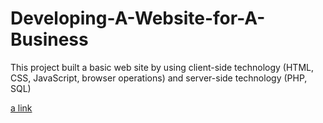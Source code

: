 # Developing-A-Website-for-A-Business

This project built a basic web site by using client-side technology (HTML, CSS, JavaScript, browser operations) and server-side technology (PHP, SQL)

[a link](http://yingc.sgedu.site)

